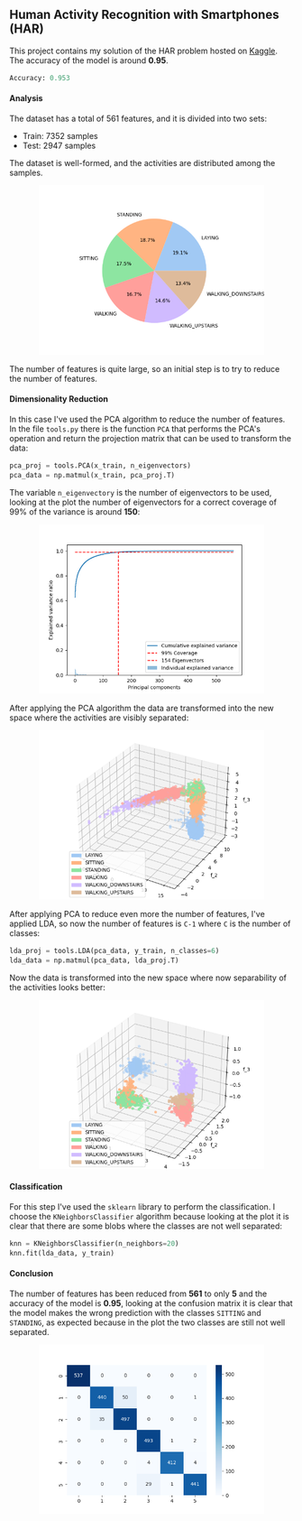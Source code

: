 ## Human Activity Recognition with Smartphones (HAR)

This project contains my solution of the HAR problem hosted on [Kaggle](https://www.kaggle.com/datasets/uciml/human-activity-recognition-with-smartphones). The accuracy of the model is around **0.95**.
```python
Accuracy: 0.953
```

#### Analysis
The dataset has a total of 561 features, and it is divided into two sets:
- Train: 7352 samples
- Test: 2947 samples

The dataset is well-formed, and the activities are distributed among the samples.
<p align="center">
    <img style="width:400px" src="img/plot_1.png"/>
</p>
The number of features is quite large, so an initial step is to try to reduce the number of features.

#### Dimensionality Reduction
In this case I've used the PCA algorithm to reduce the number of features. In the file `tools.py` there is the function `PCA` that performs the PCA's operation and  return the projection matrix that can be used to transform the data:
```python
pca_proj = tools.PCA(x_train, n_eigenvectors)
pca_data = np.matmul(x_train, pca_proj.T)
```
The variable `n_eigenvectory` is the number of eigenvectors to be used, looking at the plot the number of eigenvectors for a correct coverage of 99% of the variance is around **150**:
<p align="center">
    <img style="width:400px" src="img/plot_2.png"/>
</p>
After applying the PCA algorithm the data are transformed into the new space where the activities are visibly separated:
<p align="center">
    <img style="width:400px" src="img/plot_3.png"/>
</p>


After applying PCA to reduce even more the number of features, I've applied LDA, so now the number of features is `C-1` where `C` is the number of classes:
```python
lda_proj = tools.LDA(pca_data, y_train, n_classes=6)
lda_data = np.matmul(pca_data, lda_proj.T)
```

Now the data is transformed into the new space where now separability of the activities looks better:
<p align="center">
    <img style="width:400px" src="img/plot_4.png"/>
</p>

#### Classification
For this step I've used the `sklearn` library to perform the classification. I choose the `KNeighborsClassifier` algorithm because looking at the plot it is clear that there are some blobs where the classes are not well separated:
```python
knn = KNeighborsClassifier(n_neighbors=20)
knn.fit(lda_data, y_train)
```

#### Conclusion
The number of features has been reduced from **561** to only **5** and the accuracy of the model is **0.95**, looking at the confusion matrix it is clear that the model makes the wrong prediction with the classes `SITTING` and `STANDING`, as expected because in the plot the two classes are still not well separated.
<p align="center">
    <img style="width:400px" src="img/plot_5.png"/>
</p>
